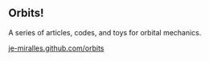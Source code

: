 ## Orbits!

A series of articles, codes, and toys for orbital mechanics.

[je-miralles.github.com/orbits](https://je-miralles.github.io/orbits/)
